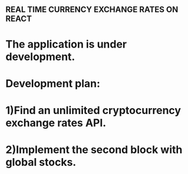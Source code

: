 ## REAL TIME CURRENCY EXCHANGE RATES ON REACT
# The application is under development.
# Development plan:

# 1)Find an unlimited cryptocurrency exchange rates API.
# 2)Implement the second block with global stocks.
